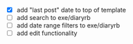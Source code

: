 - [x] add "last post" date to top of template
- [ ] add search to exe/diaryrb
- [ ] add date range filters to exe/diaryrb
- [ ] add edit functionality
